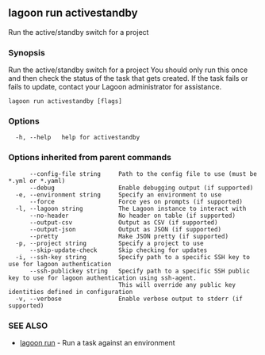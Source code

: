 ## lagoon run activestandby

Run the active/standby switch for a project

### Synopsis

Run the active/standby switch for a project
You should only run this once and then check the status of the task that gets created.
If the task fails or fails to update, contact your Lagoon administrator for assistance.

```
lagoon run activestandby [flags]
```

### Options

```
  -h, --help   help for activestandby
```

### Options inherited from parent commands

```
      --config-file string     Path to the config file to use (must be *.yml or *.yaml)
      --debug                  Enable debugging output (if supported)
  -e, --environment string     Specify an environment to use
      --force                  Force yes on prompts (if supported)
  -l, --lagoon string          The Lagoon instance to interact with
      --no-header              No header on table (if supported)
      --output-csv             Output as CSV (if supported)
      --output-json            Output as JSON (if supported)
      --pretty                 Make JSON pretty (if supported)
  -p, --project string         Specify a project to use
      --skip-update-check      Skip checking for updates
  -i, --ssh-key string         Specify path to a specific SSH key to use for lagoon authentication
      --ssh-publickey string   Specify path to a specific SSH public key to use for lagoon authentication using ssh-agent.
                               This will override any public key identities defined in configuration
  -v, --verbose                Enable verbose output to stderr (if supported)
```

### SEE ALSO

* [lagoon run](lagoon_run.md)	 - Run a task against an environment

